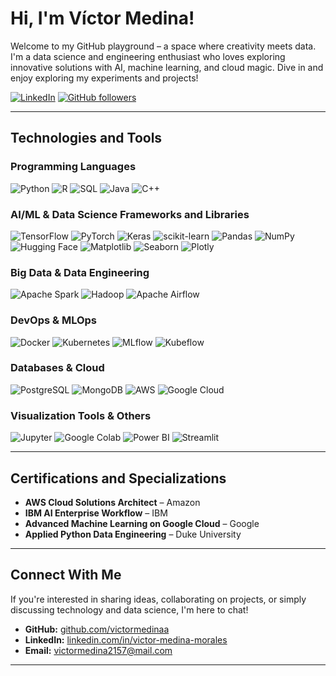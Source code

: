 # Hi, I'm Víctor Medina!

Welcome to my GitHub playground – a space where creativity meets data. I'm a data science and engineering enthusiast who loves exploring innovative solutions with AI, machine learning, and cloud magic. Dive in and enjoy exploring my experiments and projects!

[![LinkedIn](https://img.shields.io/badge/LinkedIn-0077B5?style=flat&logo=linkedin&logoColor=white)](https://www.linkedin.com/in/victor-medina-morales/)
[![GitHub followers](https://img.shields.io/github/followers/victormedinaa?style=social)](https://github.com/victormedinaa)

---

## Technologies and Tools

### Programming Languages
<p>
  <img src="https://img.shields.io/badge/Python-3776AB?style=flat&logo=python&logoColor=white" alt="Python" />
  <img src="https://img.shields.io/badge/R-276DC3?style=flat&logo=R&logoColor=white" alt="R" />
  <img src="https://img.shields.io/badge/SQL-4479A1?style=flat&logo=postgresql&logoColor=white" alt="SQL" />
  <img src="https://img.shields.io/badge/Java-007396?style=flat&logo=java&logoColor=white" alt="Java" />
  <img src="https://img.shields.io/badge/C++-00599C?style=flat&logo=c%2B%2B&logoColor=white" alt="C++" />
</p>

### AI/ML & Data Science Frameworks and Libraries
<p>
  <img src="https://img.shields.io/badge/TensorFlow-FF6F00?style=flat&logo=tensorflow&logoColor=white" alt="TensorFlow" />
  <img src="https://img.shields.io/badge/PyTorch-EE4C2C?style=flat&logo=pytorch&logoColor=white" alt="PyTorch" />
  <img src="https://img.shields.io/badge/Keras-D00000?style=flat&logo=keras&logoColor=white" alt="Keras" />
  <img src="https://img.shields.io/badge/scikit--learn-F7931E?style=flat&logo=scikit-learn&logoColor=white" alt="scikit-learn" />
  <img src="https://img.shields.io/badge/Pandas-150458?style=flat&logo=pandas&logoColor=white" alt="Pandas" />
  <img src="https://img.shields.io/badge/NumPy-013243?style=flat&logo=numpy&logoColor=white" alt="NumPy" />
  <img src="https://img.shields.io/badge/HuggingFace-2E2D2D?style=flat&logo=huggingface&logoColor=white" alt="Hugging Face" />
  <img src="https://img.shields.io/badge/Matplotlib-11557C?style=flat&logo=matplotlib&logoColor=white" alt="Matplotlib" />
  <img src="https://img.shields.io/badge/Seaborn-4F6D7A?style=flat&logo=seaborn&logoColor=white" alt="Seaborn" />
  <img src="https://img.shields.io/badge/Plotly-FF4F00?style=flat&logo=plotly&logoColor=white" alt="Plotly" />
</p>

### Big Data & Data Engineering
<p>
  <img src="https://img.shields.io/badge/Apache%20Spark-E25A1C?style=flat&logo=apache-spark&logoColor=white" alt="Apache Spark" />
  <img src="https://img.shields.io/badge/Hadoop-238E68?style=flat&logo=apache-hadoop&logoColor=white" alt="Hadoop" />
  <img src="https://img.shields.io/badge/Airflow-017CEE?style=flat&logo=apache-airflow&logoColor=white" alt="Apache Airflow" />
</p>

### DevOps & MLOps
<p>
  <img src="https://img.shields.io/badge/Docker-2496ED?style=flat&logo=docker&logoColor=white" alt="Docker" />
  <img src="https://img.shields.io/badge/Kubernetes-326CE5?style=flat&logo=kubernetes&logoColor=white" alt="Kubernetes" />
  <img src="https://img.shields.io/badge/MLflow-4285F4?style=flat&logo=mlflow&logoColor=white" alt="MLflow" />
  <img src="https://img.shields.io/badge/Kubeflow-26B0ED?style=flat&logo=kubeflow&logoColor=white" alt="Kubeflow" />
</p>

### Databases & Cloud
<p>
  <img src="https://img.shields.io/badge/PostgreSQL-336791?style=flat&logo=postgresql&logoColor=white" alt="PostgreSQL" />
  <img src="https://img.shields.io/badge/MongoDB-4EA94B?style=flat&logo=mongodb&logoColor=white" alt="MongoDB" />
  <img src="https://img.shields.io/badge/AWS-232F3E?style=flat&logo=amazon-aws&logoColor=white" alt="AWS" />
  <img src="https://img.shields.io/badge/Google%20Cloud-4285F4?style=flat&logo=google-cloud&logoColor=white" alt="Google Cloud" />
</p>

### Visualization Tools & Others
<p>
  <img src="https://img.shields.io/badge/Jupyter-F37626?style=flat&logo=jupyter&logoColor=white" alt="Jupyter" />
  <img src="https://img.shields.io/badge/Google%20Colab-F9AB00?style=flat&logo=google-colab&logoColor=white" alt="Google Colab" />
  <img src="https://img.shields.io/badge/Power%20BI-F2C811?style=flat&logo=power-bi&logoColor=white" alt="Power BI" />
  <img src="https://img.shields.io/badge/Streamlit-FA4B2A?style=flat&logo=streamlit&logoColor=white" alt="Streamlit" />
</p>

---

## Certifications and Specializations

- **AWS Cloud Solutions Architect** – Amazon  
- **IBM AI Enterprise Workflow** – IBM  
- **Advanced Machine Learning on Google Cloud** – Google  
- **Applied Python Data Engineering** – Duke University  

---

## Connect With Me

If you're interested in sharing ideas, collaborating on projects, or simply discussing technology and data science, I'm here to chat!

- **GitHub:** [github.com/victormedinaa](https://github.com/victormedinaa)  
- **LinkedIn:** [linkedin.com/in/victor-medina-morales](https://www.linkedin.com/in/victor-medina-morales/)  
- **Email:** [victormedina2157@mail.com](mailto:victormedina2157@mail.com)

---
